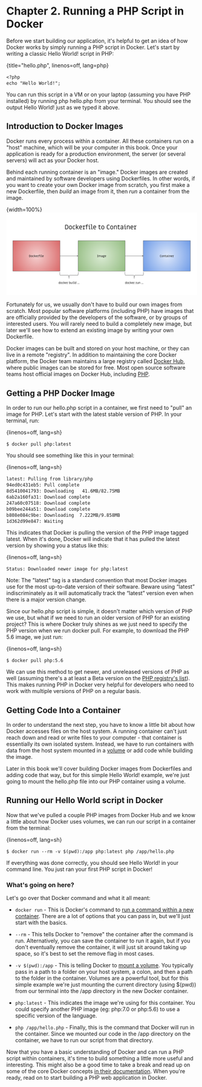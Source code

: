 # Chapter 2. Running a PHP Script in Docker

Before we start building our application, it's helpful to get an idea of how Docker works by simply running a PHP script in Docker. Let's start by writing a classic Hello World! script in PHP:

{title="hello.php", linenos=off, lang=php}
~~~~~~~
<?php
echo "Hello World!";
~~~~~~~

You can run this script in a VM or on your laptop (assuming you have PHP installed) by running php hello.php from your terminal. You should see the output Hello World! just as we typed it above.

## Introduction to Docker Images

Docker runs every process within a container. All these containers run on a "host" machine, which will be your computer in this book. Once your application is ready for a production environment, the server (or several servers) will act as your Docker host.

Behind each running container is an "image." Docker images are created and maintained by software developers using Dockerfiles. In other words, if you want to create your own Docker image from scratch, you first make a new Dockerfile, then *build* an image from it, then *run* a container from the image.

{width=100%}
![Diagram 2: Dockerfiles, Images, Containers](images/diagram2.png)

Fortunately for us, we usually don't have to build our own images from scratch. Most popular software platforms (including PHP) have images that are officially provided by the developers of the software, or by groups of interested users. You will rarely need to build a completely new image, but later we'll see how to extend an existing image by writing your own Dockerfile.

Docker images can be built and stored on your host machine, or they can live in a remote "registry". In addition to maintaining the core Docker platform, the Docker team maintains a large registry called [Docker Hub](https://hub.docker.com/), where public images can be stored for free. Most open source software teams host official images on Docker Hub, including [PHP](https://hub.docker.com/_/php/).

## Getting a PHP Docker Image

In order to run our hello.php script in a container, we first need to "pull" an image for PHP. Let's start with the latest stable version of PHP. In your terminal, run:

{linenos=off, lang=sh}
~~~~~~~
$ docker pull php:latest
~~~~~~~

You should see something like this in your terminal:

{linenos=off, lang=sh}
~~~~~~~
latest: Pulling from library/php
94ed0c431eb5: Pull complete
8d5410041793: Downloading   41.6MB/82.75MB
6ab2a160fa31: Download complete
247a60c07518: Download complete
b09bee244a51: Download complete
b808e084c9be: Downloading  7.222MB/9.858MB
1d362d99e847: Waiting
~~~~~~~

This indicates that Docker is pulling the version of the PHP image tagged latest. When it's done, Docker will indicate that it has pulled the latest version by showing you a status like this:

{linenos=off, lang=sh}
~~~~~~~
Status: Downloaded newer image for php:latest
~~~~~~~

Note: The "latest" tag is a standard convention that most Docker images use for the most up-to-date version of their software. Beware using “latest” indiscriminately as it will automatically track the “latest” version even when there is a major version change.

Since our hello.php script is simple, it doesn't matter which version of PHP we use, but what if we need to run an older version of PHP for an existing project? This is where Docker truly shines as we just need to specify the PHP version when we run docker pull. For example, to download the PHP 5.6 image, we just run:

{linenos=off, lang=sh}
~~~~~~~
$ docker pull php:5.6
~~~~~~~

We can use this method to get newer, and unreleased versions of PHP as well (assuming there's a at least a Beta version on the [PHP registry's list](https://hub.docker.com/_/php/)). This makes running PHP in Docker very helpful for developers who need to work with multiple versions of PHP on a regular basis.

## Getting Code Into a Container

In order to understand the next step, you have to know a little bit about how Docker accesses files on the host system. A running container can't just reach down and read or write files to your computer - that container is essentially its own isolated system. Instead, we have to run containers with data from the host system mounted in a [volume](https://docs.docker.com/engine/admin/volumes/volumes/) or add code while building the image.

Later in this book we'll cover building Docker images from Dockerfiles and adding code that way, but for this simple Hello World! example, we're just going to mount the hello.php file into our PHP container using a volume.

## Running our Hello World script in Docker

Now that we've pulled a couple PHP images from Docker Hub and we know a little about how Docker uses volumes, we can run our script in a container from the terminal:

{linenos=off, lang=sh}
~~~~~~~
$ docker run --rm -v $(pwd):/app php:latest php /app/hello.php
~~~~~~~

If everything was done correctly, you should see Hello World! in your command line. You just ran your first PHP script in Docker!

### What's going on here?

Let's go over that Docker command and what it all meant:

* `docker run` - This is Docker's command to [run a command within a new container](https://docs.docker.com/engine/reference/run/). There are a lot of options that you can pass in, but we'll just start with the basics.

* `--rm` - This tells Docker to "remove" the container after the command is run. Alternatively, you can save the container to run it again, but if you don't eventually remove the container, it will just sit around taking up space, so it's best to set the remove flag in most cases.

* `-v $(pwd):/app` - This is telling Docker to [mount a volume](https://docs.docker.com/engine/tutorials/dockervolumes/). You typically pass in a path to a folder on your host system, a colon, and then a path to the folder in the container. Volumes are a powerful tool, but for this simple example we're just mounting the current directory (using $(pwd)) from our terminal into the /app directory in the new Docker container.

* `php:latest` - This indicates the image we're using for this container. You could specify another PHP image (eg: php:7.0 or php:5.6) to use a specific version of the language.

* `php /app/hello.php` - Finally, this is the command that Docker will run in the container. Since we mounted our code in the /app directory on the container, we have to run our script from that directory.

Now that you have a basic understanding of Docker and can run a PHP script within containers, it's time to build something a little more useful and interesting. This might also be a good time to take a break and read up on some of the core Docker concepts [in their documentation](https://docs.docker.com/). When you're ready, read on to start building a PHP web application in Docker.